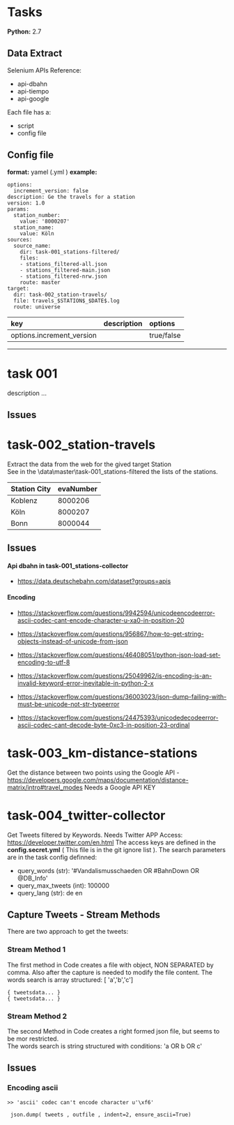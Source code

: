 # Tasks

**Python:** 2.7

## Data Extract
Selenium
APIs Reference:
- api-dbahn
- api-tiempo
- api-google



Each file has a:
- script
- config file

## Config file
**format:** yamel (.yml )
**example:**
```
options:
  increment_version: false
description: Ge the travels for a station
version: 1.0
params:
  station_number:
    value: '8000207'
  station_name:
    value: Köln
sources:
  source_name:
    dir: task-001_stations-filtered/
    files:
    - stations_filtered-all.json
    - stations_filtered-main.json
    - stations_filtered-nrw.json
    route: master
target:
  dir: task-002_station-travels/
  file: travels_$STATION$_$DATE$.log
  route: universe
```
| key | description| options |
| :------------- | :------------- | :------------- |
| options.increment_version     |         | true/false      |

---
# task 001
description ...
## Issues

# task-002_station-travels
Extract the data from the web for the gived target Station  
See in the \data\master\task-001_stations-filtered the lists of the stations.  

| Station City    | evaNumber     |
| :-------------  | :-------------|
| Koblenz         | 8000206       |
| Köln            | 8000207       |
| Bonn            | 8000044       |

## Issues

#### Api dbahn  in task-001_stations-collector
- https://data.deutschebahn.com/dataset?groups=apis

#### Encoding
- https://stackoverflow.com/questions/9942594/unicodeencodeerror-ascii-codec-cant-encode-character-u-xa0-in-position-20
- https://stackoverflow.com/questions/956867/how-to-get-string-objects-instead-of-unicode-from-json
- https://stackoverflow.com/questions/46408051/python-json-load-set-encoding-to-utf-8
- https://stackoverflow.com/questions/25049962/is-encoding-is-an-invalid-keyword-error-inevitable-in-python-2-x
- https://stackoverflow.com/questions/36003023/json-dump-failing-with-must-be-unicode-not-str-typeerror

- https://stackoverflow.com/questions/24475393/unicodedecodeerror-ascii-codec-cant-decode-byte-0xc3-in-position-23-ordinal


# task-003_km-distance-stations
Get the distance between two points using the Google API - https://developers.google.com/maps/documentation/distance-matrix/intro#travel_modes
Needs a Google API KEY

# task-004_twitter-collector
Get Tweets filtered by Keywords.
Needs Twitter APP Access: https://developer.twitter.com/en.html
The access keys are defined in the **config.secret.yml** ( This file is in the git ignore list ).
The search parameters are in the task config definned:
- query_words (str): '#Vandalismusschaeden OR #BahnDown OR @DB_Info'  
- query_max_tweets (int): 100000
- query_lang (str): de en


## Capture Tweets - Stream Methods
There are two approach to get the tweets:
### Stream Method 1
The first method in Code creates a file with object, NON SEPARATED by comma. Also after the capture is needed to modify the file content.
The words search is array structured: [ 'a','b','c']
```
{ tweetsdata... }
{ tweetsdata... }
```

### Stream Method 2
The second Method in Code creates a right formed json file, but seems to be mor restricted.  
The words search is string structured with conditions: 'a OR b OR c'  

## Issues

### Encoding ascii
```
>> 'ascii' codec can't encode character u'\xf6'
```
```
 json.dump( tweets , outfile , indent=2, ensure_ascii=True)
```
